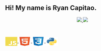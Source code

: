 ## Hi! My name is Ryan Capitao.

<!-- Stats -->
<div align="center">
  <a href="https://github.com/rayncapitao">
  <img height="160rem%" src="https://github-readme-stats.vercel.app/api?username=rayncapitao&show_icons=true&theme=dracula&include_all_commits=true&count_private=true"/>
  <img height="160rem%" src="https://github-readme-stats.vercel.app/api/top-langs/?username=rayncapitao&layout=compact&langs_count=4&theme=dracula"/>
</div>

##

<!-- Languages -->
<div style="display: inline_block"><br>
  <img align="center" alt="Rayn-Js" height="30" width="40" src="https://raw.githubusercontent.com/devicons/devicon/master/icons/javascript/javascript-plain.svg">
  <img align="center" alt="Rayn-HTML" height="30" width="40" src="https://raw.githubusercontent.com/devicons/devicon/master/icons/html5/html5-original.svg">
  <img align="center" alt="Rayn-CSS" height="30" width="40" src="https://raw.githubusercontent.com/devicons/devicon/master/icons/css3/css3-original.svg">
  <img align="center" alt="Rayn-Python" height="30" width="40" src="https://raw.githubusercontent.com/devicons/devicon/master/icons/python/python-original.svg">
</div>
  
##
  
<!-- Badges -->
<!--
<div> 
  <a href="" target="_blank"><img src="" target="_blank"></a>
</div>
-->

<!-- Badges add -->
<!-- https://github.com/Ileriayo/markdown-badges -->
<!-- https://github.com/alexandresanlim/Badges4-README.md-Profile#-static -->
<!-- <a href="" target="_blank"><img src="" target="_blank"></a> -->
